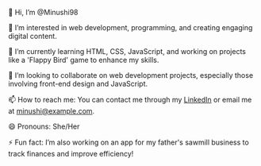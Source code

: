 👋 Hi, I’m @Minushi98

👀 I’m interested in web development, programming, and creating engaging digital content.

🌱 I’m currently learning HTML, CSS, JavaScript, and working on projects like a 'Flappy Bird' game to enhance my skills.

💞️ I’m looking to collaborate on web development projects, especially those involving front-end design and JavaScript.

📫 How to reach me: You can contact me through my [LinkedIn](https://www.linkedin.com/in/minushi-hewapaththinige-860227286/?original_referer=https%3A%2F%2Fntp.msn.com%2F) or email me at minushi@example.com.

😄 Pronouns: She/Her

⚡ Fun fact: I’m also working on an app for my father's sawmill business to track finances and improve efficiency!

<!---
Minushi98/Minushi98 is a ✨ special ✨ repository because its `README.md` (this file) appears on your GitHub profile.
You can click the Preview link to take a look at your changes.
--->
